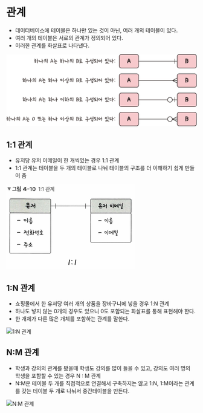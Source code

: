 __관계__
===
- 데이터베이스에 테이블은 하나만 있는 것이 아닌, 여러 개의 테이블이 있다.
- 여러 개의 테이블은 서로의 관계가 정의되어 있다.
- 이러한 관계를 화살표로 나타낸다.

![관계 화살표](/Database/img/관계화살표.png)

## __1:1 관계__
- 유저당 유저 이메일이 한 개씩있는 경우 1:1 관계
- 1:1 관계는 테이블을 두 개의 테이블로 나눠 테이블의 구조를 더 이해하기 쉽게 만들어 줌

![1:1 관계](/Database/img/1대1%20관계.png)

## __1:N 관계__
- 쇼핑몰에서 한 유저당 여러 개의 상품을 장바구니에 넣을 경우 1:N 관계
- 하나도 넣지 않는 0개의 경우도 있으니 0도 포함되는 화살표를 통해 표현해야 한다.
- 한 개체가 다른 많은 개체를 포함하는 관계를 말한다.

![1:N 관계](/Database/img/1대N.png)

## __N:M 관계__
- 학생과 강의의 관계를 봤을때 학생도 강의를 많이 들을 수 있고, 강의도 여러 명의 학생을 포함할 수 있는 경우 N : M 관계
- N:M운 테이블 두 개를 직접적으로 연결해서 구축하지는 않고 1:N, 1:M이라는 관계를 갖는 테이블 두 개로 나눠서 중간테이블을 만든다.

![N:M 관계](/Database/img/N대M.png)
